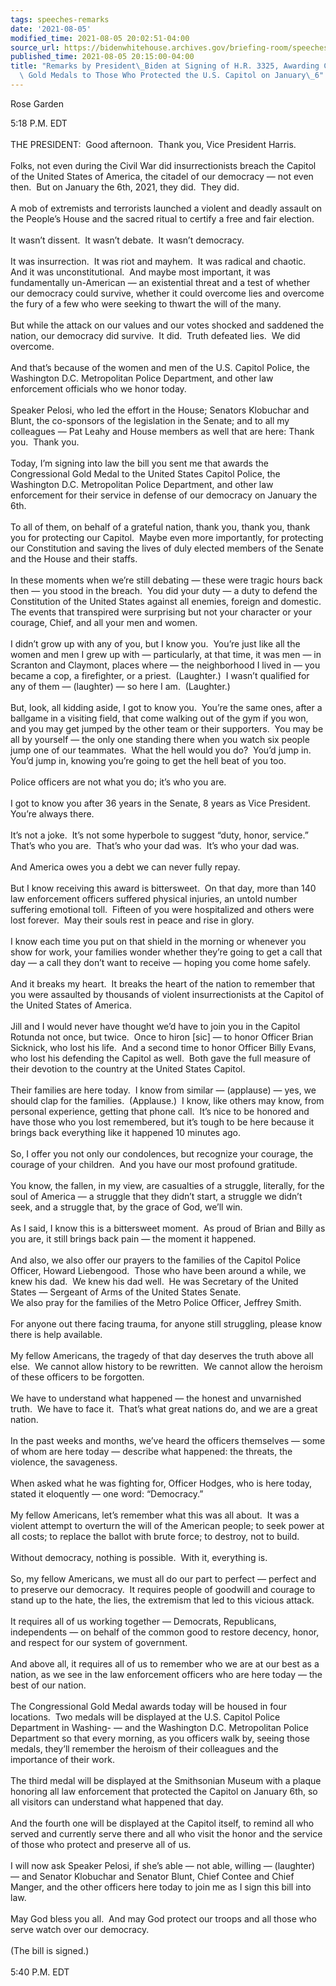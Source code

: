 ```yaml
---
tags: speeches-remarks
date: '2021-08-05'
modified_time: 2021-08-05 20:02:51-04:00
source_url: https://bidenwhitehouse.archives.gov/briefing-room/speeches-remarks/2021/08/05/remarks-by-president-biden-at-signing-of-h-r-3325-awarding-congressional-gold-medals-to-those-who-protected-the-u-s-capitol-on-january-6/
published_time: 2021-08-05 20:15:00-04:00
title: "Remarks by President\_Biden at Signing of H.R. 3325, Awarding Congressional\
  \ Gold Medals to Those Who Protected the U.S. Capitol on January\_6"
---
```

 
Rose Garden

5:18 P.M. EDT  
   
THE PRESIDENT:  Good afternoon.  Thank you, Vice President Harris.   
   
Folks, not even during the Civil War did insurrectionists breach the
Capitol of the United States of America, the citadel of our democracy —
not even then.  But on January the 6th, 2021, they did.  They did.   
   
A mob of extremists and terrorists launched a violent and deadly assault
on the People’s House and the sacred ritual to certify a free and fair
election.   
   
It wasn’t dissent.  It wasn’t debate.  It wasn’t democracy.  
   
It was insurrection.  It was riot and mayhem.  It was radical and
chaotic.  And it was unconstitutional.  And maybe most important, it was
fundamentally un-American — an existential threat and a test of whether
our democracy could survive, whether it could overcome lies and overcome
the fury of a few who were seeking to thwart the will of the many.  
   
But while the attack on our values and our votes shocked and saddened
the nation, our democracy did survive.  It did.  Truth defeated lies. 
We did overcome.  
   
And that’s because of the women and men of the U.S. Capitol Police, the
Washington D.C. Metropolitan Police Department, and other law
enforcement officials who we honor today.  
   
Speaker Pelosi, who led the effort in the House; Senators Klobuchar and
Blunt, the co-sponsors of the legislation in the Senate; and to all my
colleagues — Pat Leahy and House members as well that are here: Thank
you.  Thank you.    
   
Today, I’m signing into law the bill you sent me that awards the
Congressional Gold Medal to the United States Capitol Police, the
Washington D.C. Metropolitan Police Department, and other law
enforcement for their service in defense of our democracy on January the
6th.  
   
To all of them, on behalf of a grateful nation, thank you, thank you,
thank you for protecting our Capitol.  Maybe even more importantly, for
protecting our Constitution and saving the lives of duly elected members
of the Senate and the House and their staffs.    
   
In these moments when we’re still debating — these were tragic hours
back then — you stood in the breach.  You did your duty — a duty to
defend the Constitution of the United States against all enemies,
foreign and domestic.  The events that transpired were surprising but
not your character or your courage, Chief, and all your men and
women.   
   
I didn’t grow up with any of you, but I know you.  You’re just like all
the women and men I grew up with — particularly, at that time, it was
men — in Scranton and Claymont, places where — the neighborhood I lived
in — you became a cop, a firefighter, or a priest.  (Laughter.)  I
wasn’t qualified for any of them — (laughter) — so here I am. 
(Laughter.)  
   
But, look, all kidding aside, I got to know you.  You’re the same ones,
after a ballgame in a visiting field, that come walking out of the gym
if you won, and you may get jumped by the other team or their
supporters.  You may be all by yourself — the only one standing there
when you watch six people jump one of our teammates.  What the hell
would you do?  You’d jump in.  You’d jump in, knowing you’re going to
get the hell beat of you too.   
   
Police officers are not what you do; it’s who you are.   
   
I got to know you after 36 years in the Senate, 8 years as Vice
President.  You’re always there.  
   
It’s not a joke.  It’s not some hyperbole to suggest “duty, honor,
service.”  That’s who you are.  That’s who your dad was.  It’s who your
dad was.   
   
And America owes you a debt we can never fully repay.  
   
But I know receiving this award is bittersweet.  On that day, more than
140 law enforcement officers suffered physical injuries, an untold
number suffering emotional toll.  Fifteen of you were hospitalized and
others were lost forever.  May their souls rest in peace and rise in
glory.  
   
I know each time you put on that shield in the morning or whenever you
show for work, your families wonder whether they’re going to get a call
that day — a call they don’t want to receive — hoping you come home
safely.   
   
And it breaks my heart.  It breaks the heart of the nation to remember
that you were assaulted by thousands of violent insurrectionists at the
Capitol of the United States of America.  
   
Jill and I would never have thought we’d have to join you in the Capitol
Rotunda not once, but twice.  Once to hiron \[sic\] — to honor Officer
Brian Sicknick, who lost his life.  And a second time to honor Officer
Billy Evans, who lost his defending the Capitol as well.  Both gave the
full measure of their devotion to the country at the United States
Capitol.  
   
Their families are here today.  I know from similar — (applause) — yes,
we should clap for the families.  (Applause.)  I know, like others may
know, from personal experience, getting that phone call.  It’s nice to
be honored and have those who you lost remembered, but it’s tough to be
here because it brings back everything like it happened 10 minutes
ago.  
   
So, I offer you not only our condolences, but recognize your courage,
the courage of your children.  And you have our most profound
gratitude.  
   
You know, the fallen, in my view, are casualties of a struggle,
literally, for the soul of America — a struggle that they didn’t start,
a struggle we didn’t seek, and a struggle that, by the grace of God,
we’ll win.  
   
As I said, I know this is a bittersweet moment.  As proud of Brian and
Billy as you are, it still brings back pain — the moment it happened.  
   
And also, we also offer our prayers to the families of the Capitol
Police Officer, Howard Liebengood.  Those who have been around a while,
we knew his dad.  We knew his dad well.  He was Secretary of the United
States — Sergeant of Arms of the United States Senate.  
We also pray for the families of the Metro Police Officer, Jeffrey
Smith.   
   
For anyone out there facing trauma, for anyone still struggling, please
know there is help available.  
   
My fellow Americans, the tragedy of that day deserves the truth above
all else.  We cannot allow history to be rewritten.  We cannot allow the
heroism of these officers to be forgotten.  
   
We have to understand what happened — the honest and unvarnished truth. 
We have to face it.  That’s what great nations do, and we are a great
nation.  
   
In the past weeks and months, we’ve heard the officers themselves — some
of whom are here today — describe what happened: the threats, the
violence, the savageness.  
   
When asked what he was fighting for, Officer Hodges, who is here today,
stated it eloquently — one word: “Democracy.”  
   
My fellow Americans, let’s remember what this was all about.  It was a
violent attempt to overturn the will of the American people; to seek
power at all costs; to replace the ballot with brute force; to destroy,
not to build.  
   
Without democracy, nothing is possible.  With it, everything is.  
   
So, my fellow Americans, we must all do our part to perfect — perfect
and to preserve our democracy.  It requires people of goodwill and
courage to stand up to the hate, the lies, the extremism that led to
this vicious attack.  
   
It requires all of us working together — Democrats, Republicans,
independents — on behalf of the common good to restore decency, honor,
and respect for our system of government.  
   
And above all, it requires all of us to remember who we are at our best
as a nation, as we see in the law enforcement officers who are here
today — the best of our nation.  
   
The Congressional Gold Medal awards today will be housed in four
locations.  Two medals will be displayed at the U.S. Capitol Police
Department in Washing- — and the Washington D.C. Metropolitan Police
Department so that every morning, as you officers walk by, seeing those
medals, they’ll remember the heroism of their colleagues and the
importance of their work.  
   
The third medal will be displayed at the Smithsonian Museum with a
plaque honoring all law enforcement that protected the Capitol on
January 6th, so all visitors can understand what happened that day.  
   
And the fourth one will be displayed at the Capitol itself, to remind
all who served and currently serve there and all who visit the honor and
the service of those who protect and preserve all of us.  
   
I will now ask Speaker Pelosi, if she’s able — not able, willing —
(laughter) — and Senator Klobuchar and Senator Blunt, Chief Contee and
Chief Manger, and the other officers here today to join me as I sign
this bill into law.  
   
May God bless you all.  And may God protect our troops and all those who
serve watch over our democracy.  
   
(The bill is signed.)  
                              
5:40 P.M. EDT
